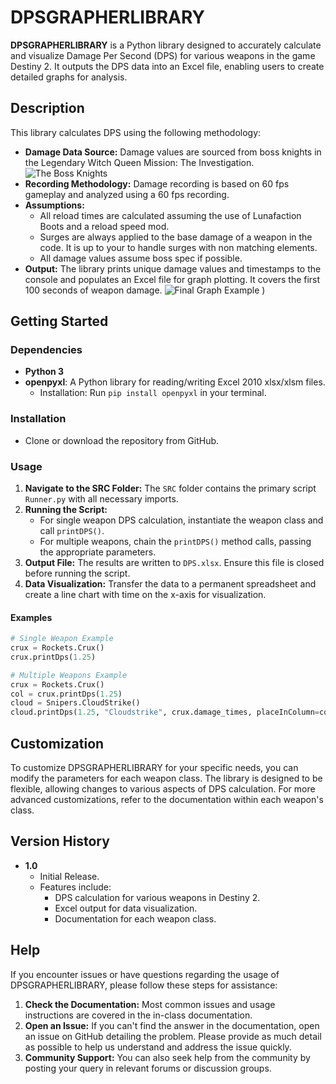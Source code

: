 # DPSGRAPHERLIBRARY

**DPSGRAPHERLIBRARY** is a Python library designed to accurately calculate and visualize Damage Per Second (DPS) for various weapons in the game Destiny 2. It outputs the DPS data into an Excel file, enabling users to create detailed graphs for analysis.

## Description

This library calculates DPS using the following methodology:
- **Damage Data Source:** Damage values are sourced from boss knights in the Legendary Witch Queen Mission: The Investigation.
  ![The Boss Knights](https://github.com/carterdr/DPSGRAPHERLIBRARY/assets/113926029/af30bec6-d400-4c3e-9b88-f38b8811381c)
- **Recording Methodology:** Damage recording is based on 60 fps gameplay and analyzed using a 60 fps recording.
- **Assumptions:**
  -   All reload times are calculated assuming the use of Lunafaction Boots and a reload speed mod.
  -   Surges are always applied to the base damage of a weapon in the code. It is up to your to handle surges with non matching elements.
  -   All damage values assume boss spec if possible.
- **Output:** The library prints unique damage values and timestamps to the console and populates an Excel file for graph plotting. It covers the first 100 seconds of weapon damage.
  ![Final Graph Example](https://github.com/carterdr/DPSGRAPHERLIBRARY/assets/113926029/7131c2f8-d6a8-4255-a651-a5bf12b6523c)
)



## Getting Started

### Dependencies

- **Python 3**
- **openpyxl**: A Python library for reading/writing Excel 2010 xlsx/xlsm files.
  - Installation: Run `pip install openpyxl` in your terminal.

### Installation

- Clone or download the repository from GitHub.

### Usage

1. **Navigate to the SRC Folder:** The `SRC` folder contains the primary script `Runner.py` with all necessary imports.
2. **Running the Script:** 
   - For single weapon DPS calculation, instantiate the weapon class and call `printDPS()`.
   - For multiple weapons, chain the `printDPS()` method calls, passing the appropriate parameters.
3. **Output File:** The results are written to `DPS.xlsx`. Ensure this file is closed before running the script.
4. **Data Visualization:** Transfer the data to a permanent spreadsheet and create a line chart with time on the x-axis for visualization.

#### Examples

```python
# Single Weapon Example
crux = Rockets.Crux()
crux.printDps(1.25)

# Multiple Weapons Example
crux = Rockets.Crux()
col = crux.printDps(1.25)
cloud = Snipers.CloudStrike()
cloud.printDps(1.25, "Cloudstrike", crux.damage_times, placeInColumn=col)
```
## Customization

To customize DPSGRAPHERLIBRARY for your specific needs, you can modify the parameters for each weapon class. The library is designed to be flexible, allowing changes to various aspects of DPS calculation. For more advanced customizations, refer to the documentation within each weapon's class.

## Version History

- **1.0**
  - Initial Release.
  - Features include:
    - DPS calculation for various weapons in Destiny 2.
    - Excel output for data visualization.
    - Documentation for each weapon class.

## Help

If you encounter issues or have questions regarding the usage of DPSGRAPHERLIBRARY, please follow these steps for assistance:

1. **Check the Documentation:** Most common issues and usage instructions are covered in the in-class documentation.
2. **Open an Issue:** If you can't find the answer in the documentation, open an issue on GitHub detailing the problem. Please provide as much detail as possible to help us understand and address the issue quickly.
3. **Community Support:** You can also seek help from the community by posting your query in relevant forums or discussion groups.
